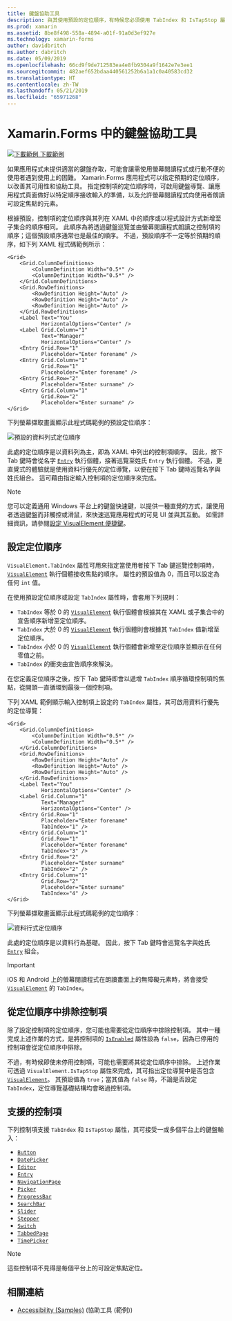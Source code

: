 ```yaml
---
title: 鍵盤協助工具
description: 與其使用預設的定位順序，有時候您必須使用 TabIndex 和 IsTapStop 屬性的組合來指定定位順序以微調 UI 的協助工具。
ms.prod: xamarin
ms.assetid: 8be8f498-558a-4894-a01f-91a0d3ef927e
ms.technology: xamarin-forms
author: davidbritch
ms.author: dabritch
ms.date: 05/09/2019
ms.openlocfilehash: 66cd9f9de712583ea4e8fb9304a9f1642e7e3ee1
ms.sourcegitcommit: 482aef652bdaa440561252b6a1a1c0a40583cd32
ms.translationtype: HT
ms.contentlocale: zh-TW
ms.lasthandoff: 05/21/2019
ms.locfileid: "65971268"
---
```

# <a name="keyboard-accessibility-in-xamarinforms"></a>Xamarin.Forms 中的鍵盤協助工具

[![下載範例](~/media/shared/download.png) 下載範例](https://developer.xamarin.com/samples/xamarin-forms/UserInterface/Accessibility/)

如果應用程式未提供適當的鍵盤存取，可能會讓需使用螢幕閱讀程式或行動不便的使用者遇到使用上的困難。 Xamarin.Forms 應用程式可以指定預期的定位順序，以改善其可用性和協助工具。 指定控制項的定位順序時，可啟用鍵盤導覽、讓應用程式頁面做好以特定順序接收輸入的準備，以及允許螢幕閱讀程式向使用者朗讀可設定焦點的元素。

根據預設，控制項的定位順序與其列在 XAML 中的順序或以程式設計方式新增至子集合的順序相同。 此順序為將透過鍵盤巡覽並由螢幕閱讀程式朗讀之控制項的順序；這個預設順序通常也是最佳的順序。 不過，預設順序不一定等於預期的順序，如下列 XAML 程式碼範例所示：

```xaml
<Grid>
    <Grid.ColumnDefinitions>
        <ColumnDefinition Width="0.5*" />
        <ColumnDefinition Width="0.5*" />
    </Grid.ColumnDefinitions>
    <Grid.RowDefinitions>
        <RowDefinition Height="Auto" />
        <RowDefinition Height="Auto" />
        <RowDefinition Height="Auto" />
    </Grid.RowDefinitions>
    <Label Text="You"
           HorizontalOptions="Center" />
    <Label Grid.Column="1"
           Text="Manager"
           HorizontalOptions="Center" />
    <Entry Grid.Row="1"
           Placeholder="Enter forename" />
    <Entry Grid.Column="1"
           Grid.Row="1"
           Placeholder="Enter forename" />
    <Entry Grid.Row="2"
           Placeholder="Enter surname" />
    <Entry Grid.Column="1"
           Grid.Row="2"
           Placeholder="Enter surname" />
</Grid>
```

下列螢幕擷取畫面顯示此程式碼範例的預設定位順序：

![](keyboard-images/default-tab-order.png "預設的資料列式定位順序")

此處的定位順序是以資料列為主，即為 XAML 中列出的控制項順序。 因此，按下 Tab 鍵時會從名字 [`Entry`](xref:Xamarin.Forms.Entry) 執行個體，接著巡覽至姓氏 `Entry` 執行個體。 不過，更直覺式的體驗就是使用資料行優先的定位導覽，以便在按下 Tab 鍵時巡覽名字與姓氏組合。 這可藉由指定輸入控制項的定位順序來完成。

> [!NOTE]
> 您可以定義通用 Windows 平台上的鍵盤快速鍵，以提供一種直覺的方式，讓使用者透過鍵盤而非觸控或滑鼠，來快速巡覽應用程式的可見 UI 並與其互動。 如需詳細資訊，請參閱[設定 VisualElement 便捷鍵](~/xamarin-forms/platform/windows/visualelement-access-keys.md)。

## <a name="setting-the-tab-order"></a>設定定位順序

`VisualElement.TabIndex` 屬性可用來指定當使用者按下 Tab 鍵巡覽控制項時，[`VisualElement`](xref:Xamarin.Forms.VisualElement) 執行個體接收焦點的順序。 屬性的預設值為 0，而且可以設定為任何 `int` 值。

在使用預設定位順序或設定 `TabIndex` 屬性時，會套用下列規則：

 - `TabIndex` 等於 0 的 [`VisualElement`](xref:Xamarin.Forms.VisualElement) 執行個體會根據其在 XAML 或子集合中的宣告順序新增至定位順序。
 - `TabIndex` 大於 0 的 [`VisualElement`](xref:Xamarin.Forms.VisualElement) 執行個體則會根據其 `TabIndex` 值新增至定位順序。
 - `TabIndex` 小於 0 的 [`VisualElement`](xref:Xamarin.Forms.VisualElement) 執行個體會新增至定位順序並顯示在任何零值之前。
 - `TabIndex` 的衝突由宣告順序來解決。

在您定義定位順序之後，按下 Tab 鍵時即會以遞增 `TabIndex` 順序循環控制項的焦點，從開頭一直循環到最後一個控制項。

下列 XAML 範例顯示輸入控制項上設定的 `TabIndex` 屬性，其可啟用資料行優先的定位導覽：

```xaml
<Grid>
    <Grid.ColumnDefinitions>
        <ColumnDefinition Width="0.5*" />
        <ColumnDefinition Width="0.5*" />
    </Grid.ColumnDefinitions>
    <Grid.RowDefinitions>
        <RowDefinition Height="Auto" />
        <RowDefinition Height="Auto" />
        <RowDefinition Height="Auto" />
    </Grid.RowDefinitions>
    <Label Text="You"
           HorizontalOptions="Center" />
    <Label Grid.Column="1"
           Text="Manager"
           HorizontalOptions="Center" />
    <Entry Grid.Row="1"
           Placeholder="Enter forename"
           TabIndex="1" />
    <Entry Grid.Column="1"
           Grid.Row="1"
           Placeholder="Enter forename"
           TabIndex="3" />
    <Entry Grid.Row="2"
           Placeholder="Enter surname"
           TabIndex="2" />
    <Entry Grid.Column="1"
           Grid.Row="2"
           Placeholder="Enter surname"
           TabIndex="4" />
</Grid>
```

下列螢幕擷取畫面顯示此程式碼範例的定位順序：

![](keyboard-images/correct-tab-order.png "資料行式定位順序")

此處的定位順序是以資料行為基礎。 因此，按下 Tab 鍵時會巡覽名字與姓氏 [`Entry`](xref:Xamarin.Forms.Entry) 組合。

> [!IMPORTANT]
> iOS 和 Android 上的螢幕閱讀程式在朗讀畫面上的無障礙元素時，將會接受 [`VisualElement`](xref:Xamarin.Forms.VisualElement) 的 `TabIndex`。

## <a name="excluding-controls-from-the-tab-order"></a>從定位順序中排除控制項

除了設定控制項的定位順序，您可能也需要從定位順序中排除控制項。 其中一種完成上述作業的方式，是將控制項的 [`IsEnabled`](xref:Xamarin.Forms.VisualElement) 屬性設為 `false`，因為已停用的控制項會從定位順序中排除。

不過，有時候即使未停用控制項，可能也需要將其從定位順序中排除。 上述作業可透過 `VisualElement.IsTapStop` 屬性來完成，其可指出定位導覽中是否包含 [`VisualElement`](xref:Xamarin.Forms.VisualElement)。 其預設值為 `true`；當其值為 `false` 時，不論是否設定 `TabIndex`，定位導覽基礎結構均會略過控制項。

## <a name="supported-controls"></a>支援的控制項

下列控制項支援 `TabIndex` 和 `IsTapStop` 屬性，其可接受一或多個平台上的鍵盤輸入：

- [`Button`](xref:Xamarin.Forms.Button)
- [`DatePicker`](xref:Xamarin.Forms.DatePicker)
- [`Editor`](xref:Xamarin.Forms.Editor)
- [`Entry`](xref:Xamarin.Forms.Entry)
- [`NavigationPage`](xref:Xamarin.Forms.NavigationPage)
- [`Picker`](xref:Xamarin.Forms.Picker)
- [`ProgressBar`](xref:Xamarin.Forms.ProgressBar)
- [`SearchBar`](xref:Xamarin.Forms.SearchBar)
- [`Slider`](xref:Xamarin.Forms.Slider)
- [`Stepper`](xref:Xamarin.Forms.Stepper)
- [`Switch`](xref:Xamarin.Forms.Switch)
- [`TabbedPage`](xref:Xamarin.Forms.TabbedPage)
- [`TimePicker`](xref:Xamarin.Forms.TimePicker)

> [!NOTE]
> 這些控制項不見得是每個平台上的可設定焦點定位。

## <a name="related-links"></a>相關連結

- [Accessibility (Samples)](https://developer.xamarin.com/samples/xamarin-forms/UserInterface/Accessibility/) (協助工具 (範例))
